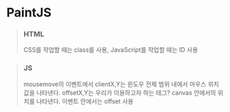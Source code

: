 # PaintJS

> ### HTML
>
> CSS를 작업할 때는 class를 사용, JavaScript를 작업할 때는 ID 사용

> ### JS
>
> mousemove의 이벤트에서 clientX,Y는 윈도우 전체 범위 내에서 마우스 위치값을 나타낸다.
> offsetX,Y는 우리가 이용하고자 하는 태그? canvas 안에서의 위치를 나타낸다. 이벤트 안에서는 offset 사용 
